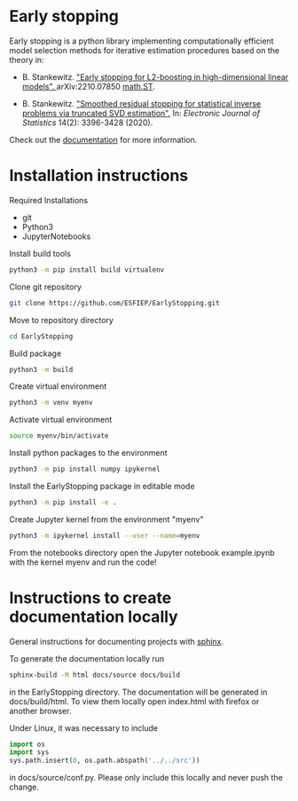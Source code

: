 # Early stopping
Early stopping is a python library implementing computationally efficient model selection methods for iterative estimation procedures based on the theory in:


- B. Stankewitz. 
  <a href="https://arxiv.org/abs/2210.07850v1">
    "Early stopping for L2-boosting in high-dimensional linear models".
  </a>
  arXiv:2210.07850 [math.ST](2022).

- B. Stankewitz. 
  ["Smoothed residual stopping for statistical inverse problems via truncated SVD estimation".](https://projecteuclid.org/journals/electronic-journal-of-statistics/volume-14/issue-2/Smoothed-residual-stopping-for-statistical-inverse-problems-via-truncated-SVD/10.1214/20-EJS1747.full?tab=ArticleLinkCited)
  In: <em>Electronic Journal of Statistics</em> 14(2): 3396-3428 (2020).

Check out the [documentation](https://esfiep.github.io/EarlyStopping/) for more information.

# Installation instructions
Required Installations
- git
- Python3
- JupyterNotebooks

Install build tools
```bash
python3 -m pip install build virtualenv
```

Clone git repository
```bash
git clone https://github.com/ESFIEP/EarlyStopping.git
```

Move to repository directory
```bash
cd EarlyStopping
```

Build package
```bash
python3 -m build
```

Create virtual environment
```bash
python3 -m venv myenv
```

Activate virtual environment
```bash
source myenv/bin/activate
```

Install python packages to the environment
```bash
python3 -m pip install numpy ipykernel
```

Install the EarlyStopping package in editable mode
```bash
python3 -m pip install -e . 
```

Create Jupyter kernel from the environment "myenv"
```bash
python3 -m ipykernel install --user --name=myenv
```

From the notebooks directory open the Jupyter notebook example.ipynb with the kernel myenv and run the code!


# Instructions to create documentation locally
General instructions for documenting projects with [sphinx](https://www.sphinx-doc.org/en/master/index.html).

To generate the documentation locally run
```bash
sphinx-build -M html docs/source docs/build
```
in the EarlyStopping directory. The documentation will be generated in docs/build/html. To view them locally open index.html with firefox or another browser.

Under Linux, it was necessary to include
```python
import os
import sys
sys.path.insert(0, os.path.abspath('../../src'))
```
in docs/source/conf.py. Please only include this locally and never push the change.


